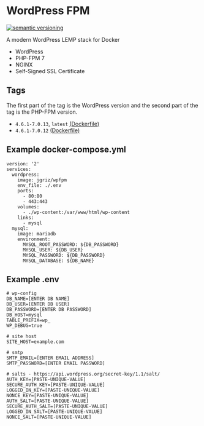 # WordPress FPM

[![semantic versioning](https://img.shields.io/github/release/joshcummingsdesign/wordpress-fpm.svg)](https://github.com/joshcummingsdesign/wordpress-fpm)

A modern WordPress LEMP stack for Docker

* WordPress
* PHP-FPM 7
* NGINX
* Self-Signed SSL Certificate

## Tags

The first part of the tag is the WordPress version and the second part of the tag is the PHP-FPM version.

* `4.6.1-7.0.13`, `latest` [(Dockerfile)](https://github.com/joshcummingsdesign/wordpress-fpm/blob/4.6.1-7.0.13/Dockerfile)
* `4.6.1-7.0.12` [(Dockerfile)](https://github.com/joshcummingsdesign/wordpress-fpm/blob/4.6.1-7.0.12/Dockerfile)

## Example docker-compose.yml

```shell
version: '2'
services:
  wordpress:
    image: jgriz/wpfpm
    env_file: ./.env
    ports:
      - 80:80
      - 443:443
    volumes:
      - ./wp-content:/var/www/html/wp-content
    links:
      - mysql
  mysql:
    image: mariadb
    environment:
      MYSQL_ROOT_PASSWORD: ${DB_PASSWORD}
      MYSQL_USER: ${DB_USER}
      MYSQL_PASSWORD: ${DB_PASSWORD}
      MYSQL_DATABASE: ${DB_NAME}
```

## Example .env

```shell
# wp-config
DB_NAME=[ENTER DB NAME]
DB_USER=[ENTER DB USER]
DB_PASSWORD=[ENTER DB PASSWORD]
DB_HOST=mysql
TABLE_PREFIX=wp_
WP_DEBUG=true

# site host
SITE_HOST=example.com

# smtp
SMTP_EMAIL=[ENTER EMAIL ADDRESS]
SMTP_PASSWORD=[ENTER EMAIL PASSWORD]

# salts - https://api.wordpress.org/secret-key/1.1/salt/
AUTH_KEY=[PASTE-UNIQUE-VALUE]
SECURE_AUTH_KEY=[PASTE-UNIQUE-VALUE]
LOGGED_IN_KEY=[PASTE-UNIQUE-VALUE]
NONCE_KEY=[PASTE-UNIQUE-VALUE]
AUTH_SALT=[PASTE-UNIQUE-VALUE]
SECURE_AUTH_SALT=[PASTE-UNIQUE-VALUE]
LOGGED_IN_SALT=[PASTE-UNIQUE-VALUE]
NONCE_SALT=[PASTE-UNIQUE-VALUE]
```
